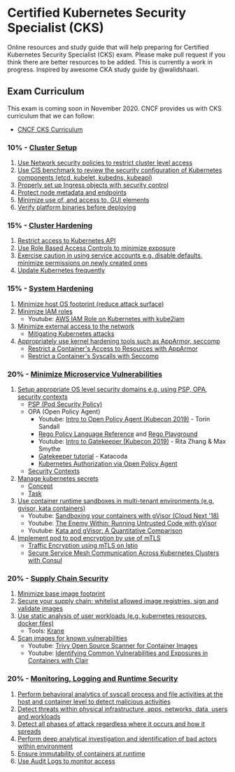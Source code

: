 # Certified Kubernetes Security Specialist (CKS)
Online resources and study guide that will help preparing for Certified Kubernetes Security Specialist (CKS) exam. Please make pull request if you think there are better resources to be added. This is currently a work in progress. Inspired by awesome CKA study guide by @walidshaari.

## Exam Curriculum
This exam is coming soon in November 2020. CNCF provides us with CKS curriculum that we can follow:
* [CNCF CKS Curriculum](https://github.com/cncf/curriculum/blob/master/CKS_Curriculum_%20v1.19%20Coming%20Soon%20November%202020.pdf)

### 10% - [Cluster Setup]()
1. [Use Network security policies to restrict cluster level access](https://kubernetes.io/docs/concepts/services-networking/network-policies/)
2. [Use CIS benchmark to review the security configuration of Kubernetes components (etcd, kubelet, kubedns, kubeapi)](https://cloud.google.com/kubernetes-engine/docs/concepts/cis-benchmarks)
3. [Properly set up Ingress objects with security control]()
4. [Protect node metadata and endpoints]()
5. [Minimize use of, and access to, GUI elements]()
6. [Verify platform binaries before deploying]()

### 15% - [Cluster Hardening]()
1. [Restrict access to Kubernetes API](https://kubernetes.io/docs/tasks/administer-cluster/securing-a-cluster/)
2. [Use Role Based Access Controls to minimize exposure](https://kubernetes.io/docs/reference/access-authn-authz/rbac/)
3. [Exercise caution in using service accounts e.g. disable defaults, minimize permissions on newly created ones]()
4. [Update Kubernetes frequently]()

### 15% - [System Hardening]()
1. [Minimize host OS footprint (reduce attack surface)]()
2. [Minimize IAM roles]()
   - Youtube: [AWS IAM Role on Kubernetes with kube2iam](https://www.youtube.com/watch?v=OPpz_LUC-2k)
3. [Minimize external access to the network]()
   - [Mitigating Kubernetes attacks](https://www.youtube.com/watch?v=HWv8ZKLCawM)
4. [Appropriately use kernel hardening tools such as AppArmor, seccomp]()
   - [Restrict a Container's Access to Resources with AppArmor](https://kubernetes.io/docs/tutorials/clusters/apparmor/)
   - [Restrict a Container's Syscalls with Seccomp](https://kubernetes.io/docs/tutorials/clusters/seccomp/)

### 20% - [Minimize Microservice Vulnerabilities]()
1. [Setup appropriate OS level security domains e.g. using PSP, OPA, security contexts]()
   * [PSP (Pod Security Policy)](https://kubernetes.io/docs/concepts/policy/pod-security-policy/)
   * OPA (Open Policy Agent)
     * Youtube: [Intro to Open Policy Agent (Kubecon 2019)](https://www.youtube.com/watch?v=Lca5u_ODS5s) - Torin Sandall
     * [Rego Policy Language Reference](https://www.openpolicyagent.org/docs/latest/policy-language/) and [Rego Playground](https://play.openpolicyagent.org/)
     * Youtube: [Intro to Gatekeeper (Kubecon 2019)](https://www.youtube.com/watch?v=Yup1FUc2Qn0) - Rita Zhang & Max Smythe
     * [Gatekeeper tutorial](https://katacoda.com/austinheiman/scenarios/open-policy-agent-gatekeeper) - Katacoda
     * [Kubernetes Authorization via Open Policy Agent](https://itnext.io/kubernetes-authorization-via-open-policy-agent-a9455d9d5ceb)
   * [Security Contexts](https://kubernetes.io/docs/tasks/configure-pod-container/security-context/)
2. [Manage kubernetes secrets]()
   * [Concept](https://kubernetes.io/docs/concepts/configuration/secret/)
   * [Task](https://kubernetes.io/docs/tasks/inject-data-application/distribute-credentials-secure/)
3. [Use container runtime sandboxes in multi-tenant environments (e.g. gvisor, kata containers)]()
   - Youtube: [Sandboxing your containers with gVisor (Cloud Next '18)](https://www.youtube.com/watch?v=kxUZ4lVFuVo)
   - Youtube: [The Enemy Within: Running Untrusted Code with gVisor](https://www.youtube.com/watch?v=1Ib-rfSzDuM)
   - Youtube: [Kata and gVisor: A Quantitative Comparison](https://www.youtube.com/watch?v=WfEA--v5XpA)
4. [Implement pod to pod encryption by use of mTLS]()
   - [Traffic Encryption using mTLS on Istio](https://www.istioworkshop.io/11-security/01-mtls/)
   - [Secure Service Mesh Communication Across Kubernetes Clusters with Consul](https://learn.hashicorp.com/tutorials/consul/kubernetes-mesh-gateways)

### 20% - [Supply Chain Security]()
1. [Minimize base image footprint]()
2. [Secure your supply chain: whitelist allowed image registries, sign and validate images]()
3. [Use static analysis of user workloads (e.g. kubernetes resources, docker files)]()
   - Tools: [Krane](https://github.com/appvia/krane?utm_sq=ggyni5orp7)
4. [Scan images for known vulnerabilities]()
   - Youtube: [Trivy Open Source Scanner for Container Images](https://www.youtube.com/watch?v=XnYxX9uueoQ)
   - Youtube: [Identifying Common Vulnerabilities and Exposures in Containers with Clair](https://www.youtube.com/watch?v=YDCa51BK2q0)

### 20% - [Monitoring, Logging and Runtime Security]()
1. [Perform behavioral analytics of syscall process and file activities at the host and container level to detect malicious activities]()
2. [Detect threats within physical infrastructure, apps, networks, data, users and workloads]()
3. [Detect all phases of attack regardless where it occurs and how it spreads]()
4. [Perform deep analytical investigation and identification of bad actors within environment]()
5. [Ensure immutability of containers at runtime]()
6. [Use Audit Logs to monitor access]()
